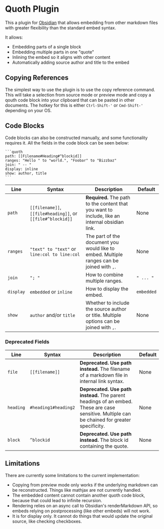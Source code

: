 # Quoth Plugin

This a plugin for [Obsidian](https://obsidian.md)
that allows embedding from other markdown files
with greater flexibility than the standard embed syntax.

It allows:

- Embedding parts of a single block
- Embedding multiple parts in one "quote"
- Inlining the embed so it aligns with other content
- Automatically adding source author and title to the embed

## Copying References

The simplest way to use the plugin is to use the copy reference command.
This will take a selection from source mode or preview mode
and copy a qouth code block into your clipboard
that can be pasted in other documents.
The hotkey for this is either `Ctrl-Shift-'` or `Cmd-Shift-'` depending on your OS.

## Code Blocks

Code blocks can also be constructed manually, and some functionality requires it.
All the fields in the code block can be seen below:

    ```quoth
    path: [[Filename#Heading#^blockid]]
    ranges: "Hello " to "world.", "Foobar" to "Bizzbaz"
    join: " -- "
    display: inline
    show: author, title
    ```

| Line      | Syntax                                                     | Description                                                                                     | Default    |
| --------- | ---------------------------------------------------------- | ----------------------------------------------------------------------------------------------- | ---------- |
| `path`    | `[[filename]]`, `[[file#heading]]`, or `[[file#^blockid]]` | **Required.** The path to the content that you want to include, like an internal obsidian link. | None       |
| `ranges`  | `"text" to "text"` or `line:col to line:col`               | The part of the document you would like to embed. Multiple ranges can be joined with `,`.       | None       |
| `join`    | `"; "`                                                     | How to combine multiple ranges.                                                                 | `" ... "`  |
| `display` | `embedded` or `inline`                                     | How to display the embed.                                                                       | `embedded` |
| `show`    | `author` and/or `title`                                    | Whether to include the source author or title. Multiple options can be joined with `,`.         | None       |

### Deprecated Fields

| Line      | Syntax               | Description                                                                                                                                   | Default |
| --------- | -------------------- | --------------------------------------------------------------------------------------------------------------------------------------------- | ------- |
| `file`    | `[[filename]]`       | **Deprecated. Use path instead.** The filename of a markdown file in internal link syntax.                                                    | None    |
| `heading` | `#heading1#heading2` | **Deprecated. Use path instead.** The parent headings of an embed. These are case sensitive. Multiple can be chained for greater specificity. | None    |
| `block`   | `^blockid`           | **Deprecated. Use path instead.** The block id containing the quote.                                                                          | None    |

## Limitations

There are currently some limitations to the current implementation:

- Copying from preview mode only works if the underlying markdown can be
  reconstructed.
  Things like mathjax are not currently handled.
- The embedded content cannot contain another quoth code block,
  because that could lead to infinite recursion.
- Rendering relies on an async call to Obsidian's renderMarkdown API,
  so embeds relying on postprocessing (like other embeds) will not work.
- It is for display only. It cannot do things that would update the
  original source, like checking checkboxes.
